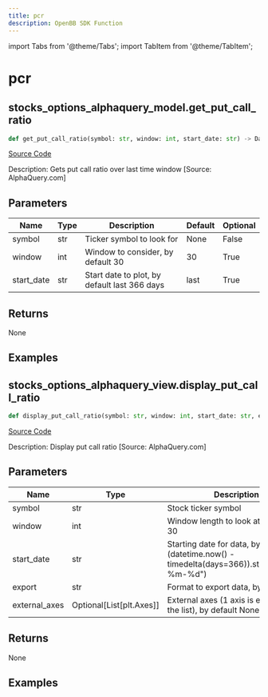 ```yaml
---
title: pcr
description: OpenBB SDK Function
---
```


import Tabs from '@theme/Tabs';
import TabItem from '@theme/TabItem';

# pcr

<Tabs>
<TabItem value="model" label="Model" default>

## stocks_options_alphaquery_model.get_put_call_ratio

```python title='openbb_terminal/stocks/options/alphaquery_model.py'
def get_put_call_ratio(symbol: str, window: int, start_date: str) -> DataFrame:
```
[Source Code](https://github.com/OpenBB-finance/OpenBBTerminal/tree/main/openbb_terminal/stocks/options/alphaquery_model.py#L16)

Description: Gets put call ratio over last time window [Source: AlphaQuery.com]

## Parameters

| Name | Type | Description | Default | Optional |
| ---- | ---- | ----------- | ------- | -------- |
| symbol | str | Ticker symbol to look for | None | False |
| window | int | Window to consider, by default 30 | 30 | True |
| start_date | str | Start date to plot, by default last 366 days | last | True |

## Returns

None

## Examples



</TabItem>
<TabItem value="view" label="View">

## stocks_options_alphaquery_view.display_put_call_ratio

```python title='openbb_terminal/stocks/options/alphaquery_view.py'
def display_put_call_ratio(symbol: str, window: int, start_date: str, export: str, external_axes: Union[List[matplotlib.axes._axes.Axes], NoneType]) -> None:
```
[Source Code](https://github.com/OpenBB-finance/OpenBBTerminal/tree/main/openbb_terminal/stocks/options/alphaquery_view.py#L26)

Description: Display put call ratio [Source: AlphaQuery.com]

## Parameters

| Name | Type | Description | Default | Optional |
| ---- | ---- | ----------- | ------- | -------- |
| symbol | str | Stock ticker symbol | None | False |
| window | int | Window length to look at, by default 30 | 30 | True |
| start_date | str | Starting date for data, by default (datetime.now() - timedelta(days=366)).strftime("%Y-%m-%d") | None | True |
| export | str | Format to export data, by default "" | None | True |
| external_axes | Optional[List[plt.Axes]] | External axes (1 axis is expected in the list), by default None | None | True |

## Returns

None

## Examples



</TabItem>
</Tabs>